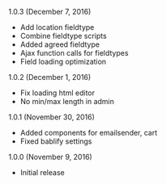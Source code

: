 1.0.3 (December 7, 2016)

- Add location fieldtype
- Combine fieldtype scripts
- Added agreed fieldtype
- Ajax function calls for fieldtypes
- Field loading optimization

1.0.2 (December 1, 2016)

- Fix loading html editor
- No min/max length in admin

1.0.1 (November 30, 2016)

- Added components for emailsender, cart
- Fixed bablify settings

1.0.0 (November 9, 2016)

- Initial release

